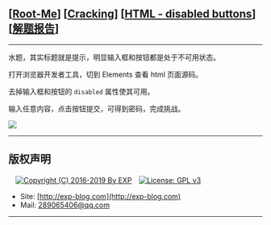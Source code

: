 ## [[Root-Me](https://www.root-me.org/)] [[Cracking](https://www.root-me.org/en/Challenges/Web-Client/)] [[HTML - disabled buttons](https://www.root-me.org/en/Challenges/Web-Client/HTML-disabled-buttons)] [[解题报告](http://exp-blog.com/2019/01/13/pid-2897/)]

------

水题，其实标题就是提示，明显输入框和按钮都是处于不可用状态。

打开浏览器开发者工具，切到 Elements 查看 html 页面源码。

去掉输入框和按钮的 `disabled` 属性使其可用。

输入任意内容，点击按钮提交，可得到密码，完成挑战。

![](http://exp-blog.com/wp-content/uploads/2018/12/8070ab2137539080271eda68844e7377.png)

------

## 版权声明

　[![Copyright (C) 2016-2019 By EXP](https://img.shields.io/badge/Copyright%20(C)-2006~2019%20By%20EXP-blue.svg)](http://exp-blog.com)　[![License: GPL v3](https://img.shields.io/badge/License-GPL%20v3-blue.svg)](https://www.gnu.org/licenses/gpl-3.0)
  

- Site: [http://exp-blog.com](http://exp-blog.com) 
- Mail: <a href="mailto:289065406@qq.com?subject=[EXP's Github]%20Your%20Question%20（请写下您的疑问）&amp;body=What%20can%20I%20help%20you?%20（需要我提供什么帮助吗？）">289065406@qq.com</a>


------
